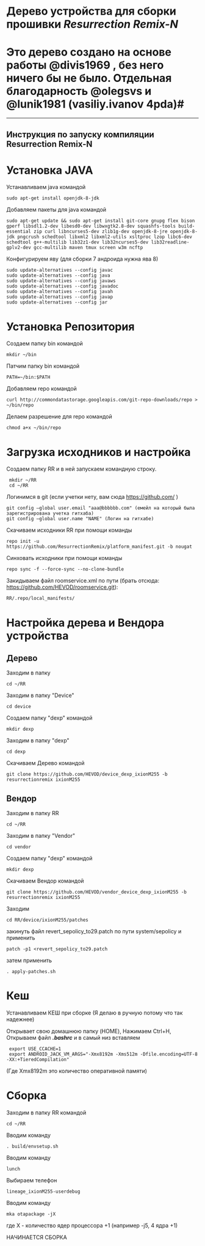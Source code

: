 # Дерево устройства для сборки прошивки *Resurrection Remix-N*
# Это дерево создано на основе работы @divis1969 , без него ничего бы не было. Отдельная благодарность @olegsvs и @lunik1981 (vasiliy.ivanov 4pda)#
---------------
Инструкция по запуску компиляции Resurrection Remix-N
---------------

# Установка JAVA
Устанавливаем java командой
```
sudo apt-get install openjdk-8-jdk
```
Добавляем пакеты для java командой
```
sudo apt-get update && sudo apt-get install git-core gnupg flex bison gperf libsdl1.2-dev libesd0-dev libwxgtk2.8-dev squashfs-tools build-essential zip curl libncurses5-dev zlib1g-dev openjdk-8-jre openjdk-8-jdk pngcrush schedtool libxml2 libxml2-utils xsltproc lzop libc6-dev schedtool g++-multilib lib32z1-dev lib32ncurses5-dev lib32readline-gplv2-dev gcc-multilib maven tmux screen w3m ncftp
```
Конфигурируем яву (для сборки 7 андроида нужна ява 8)
```
sudo update-alternatives --config javac 
sudo update-alternatives --config java 
sudo update-alternatives --config javaws 
sudo update-alternatives --config javadoc 
sudo update-alternatives --config javah 
sudo update-alternatives --config javap 
sudo update-alternatives --config jar
```

# Установка Репозитория

Создаем папку bin командой

```
mkdir ~/bin
```
Патчим папку bin командой
```
PATH=~/bin:$PATH
```
Добавляем repo командой
```
curl http://commondatastorage.googleapis.com/git-repo-downloads/repo > ~/bin/repo
```
Делаем разрешение для repo командой
```
chmod a+x ~/bin/repo
```
# Загрузка исходников и настройка

Создаем папку RR и в ней запускаем командную строку. 

```
 mkdir ~/RR
 cd ~/RR
```
Логинимся в git (если учетки нету, вам сюда https://github.com/ ) 

```
git config —global user.email "aaa@bbbbbb.com" (емейл на который была зарегистрирована учетка гитхаба) 
git config —global user.name "NAME" (Логин на гитхабе)
```
Скачиваем исходники RR при помощи команды
```
repo init -u https://github.com/ResurrectionRemix/platform_manifest.git -b nougat
```
Cинховать исходники при помощи команды
```
repo sync -f --force-sync --no-clone-bundle
```
Закидываем файл roomservice.xml по пути (брать отсюда: https://github.com/HEVOD/roomservice.git):
```
RR/.repo/local_manifests/
```

# Настройка дерева и Вендора устройства

## Дерево

Заходим в папку
```
cd ~/RR
```
Заходим в папку "Device"
```
cd device
```
Создаем папку "dexp" командой
```
mkdir dexp
```
Заходим в папку "dexp"
```
cd dexp
```
Скачиваем Дерево командой
```
git clone https://github.com/HEVOD/device_dexp_ixionM255 -b resurrectionremix ixionM255
```
## Вендор

Заходим в папку RR
```
cd ~/RR
```
Заходим в папку "Vendor"
```
cd vendor
```
Создаем папку "dexp" командой
```
mkdir dexp
```
Скачиваем Вендор командой
```
git clone https://github.com/HEVOD/vendor_device_dexp_ixionM255 -b resurrectionremix ixionM255
```
Заходим 
```
cd RR/device/ixionM255/patches
```
закинуть файл revert_sepolicy_to29.patch по пути system/sepolicy и применить
```
patch -p1 <revert_sepolicy_to29.patch
```
затем применить 
```
. apply-patches.sh
```

# Кеш

Устанавливаем КЕШ при сборке (Я делаю в ручную потому что так надежнее)

Открывает свою домашнюю папку (HOME), Нажимаем Ctrl+H, Открываем файл ***.bashrc*** и в самый низ вставляем
```
 export USE_CCACHE=1
 export ANDROID_JACK_VM_ARGS="-Xmx8192m -Xms512m -Dfile.encoding=UTF-8 -XX:+TieredCompilation"
```
(Где Xmx8192m это количество оперативной памяти)

# Сборка

Заходим в папку RR командой
```
cd ~/RR
```
Вводим команду
```
. build/envsetup.sh
```
Вводим команду
```
lunch
```
Выбираем телефон
```
lineage_ixionM255-userdebug
```
Вводим команду
```
mka otapackage -jX
```
где Х - количество ядер процессора +1 (например -j5, 4 ядра +1)

НАЧИНАЕТСЯ СБОРКА

